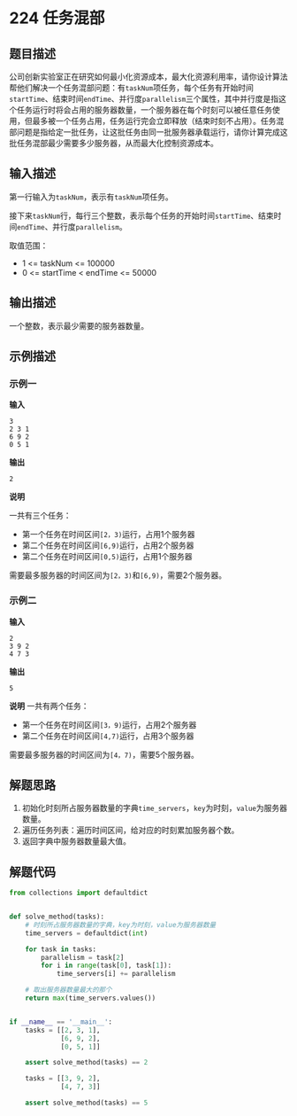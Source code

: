 # 224 任务混部

## 题目描述

公司创新实验室正在研究如何最小化资源成本，最大化资源利用率，请你设计算法帮他们解决一个任务混部问题：有`taskNum`项任务，每个任务有开始时间`startTime`、结束时间`endTime`、并行度`parallelism`三个属性，其中并行度是指这个任务运行时将会占用的服务器数量，一个服务器在每个时刻可以被任意任务使用，但最多被一个任务占用，任务运行完会立即释放（结束时刻不占用）。任务混部问题是指给定一批任务，让这批任务由同一批服务器承载运行，请你计算完成这批任务混部最少需要多少服务器，从而最大化控制资源成本。

## 输入描述

第一行输入为`taskNum`，表示有`taskNum`项任务。

接下来`taskNum`行，每行三个整数，表示每个任务的开始时间`startTime`、结束时间`endTime`、并行度`parallelism`。

取值范围：
- 1 <= taskNum <= 100000
- 0 <= startTime < endTime <= 50000

## 输出描述

一个整数，表示最少需要的服务器数量。

## 示例描述

### 示例一

**输入**

```text
3
2 3 1
6 9 2
0 5 1
```

**输出**

```text
2
```

**说明**

一共有三个任务：
- 第一个任务在时间区间`[2，3)`运行，占用1个服务器
- 第二个任务在时间区间`[6,9)`运行，占用2个服务器
- 第二个任务在时间区间`[0,5)`运行，占用1个服务器
  
需要最多服务器的时间区间为`[2，3)`和`[6,9)`，需要2个服务器。

### 示例二

**输入**

```text
2
3 9 2
4 7 3
```

**输出**

```text
5
```

**说明**
一共有两个任务：
- 第一个任务在时间区间`[3，9)`运行，占用2个服务器
- 第二个任务在时间区间`[4,7)`运行，占用3个服务器
  
需要最多服务器的时间区间为`[4，7)`，需要5个服务器。

## 解题思路

1. 初始化时刻所占服务器数量的字典`time_servers`，`key`为时刻，`value`为服务器数量。
2. 遍历任务列表：遍历时间区间，给对应的时刻累加服务器个数。
3. 返回字典中服务器数量最大值。

## 解题代码

```python
from collections import defaultdict


def solve_method(tasks):
    # 时刻所占服务器数量的字典，key为时刻，value为服务器数量
    time_servers = defaultdict(int)

    for task in tasks:
        parallelism = task[2]
        for i in range(task[0], task[1]):
            time_servers[i] += parallelism

    # 取出服务器数量最大的那个
    return max(time_servers.values())


if __name__ == '__main__':
    tasks = [[2, 3, 1],
             [6, 9, 2],
             [0, 5, 1]]

    assert solve_method(tasks) == 2

    tasks = [[3, 9, 2],
             [4, 7, 3]]

    assert solve_method(tasks) == 5
```